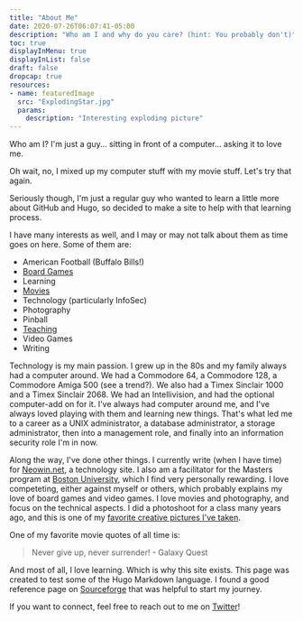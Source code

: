 ```yaml
---
title: "About Me"
date: 2020-07-26T06:07:41-05:00
description: "Who am I and why do you care? (hint: You probably don't)"
toc: true
displayInMenu: true
displayInList: false
draft: false
dropcap: true
resources:
- name: featuredImage
  src: "ExplodingStar.jpg"
  params:
    description: "Interesting exploding picture"
---
```

Who am I? I'm just a guy... sitting in front of a computer... asking it to love me.

Oh wait, no, I mixed up my computer stuff with my movie stuff. Let's try that again.

Seriously though, I'm just a regular guy who wanted to learn a little more about GitHub and Hugo, so decided to make a site to help
with that learning process. 

I have many interests as well, and I may or may not talk about them as time goes on here. Some of them are:

* American Football (Buffalo Bills!)
* [Board Games](https://boardgamegeek.com/collection/user/Fezmid2)
* Learning
* [Movies](http://www.invelos.com/dvdcollection.aspx/fezmid)
* Technology (particularly InfoSec)
* Photography
* Pinball
* [Teaching](https://www.bu.edu/csmet/profile/chris-white/)
* Video Games
* Writing

Technology is my main passion. I grew up in the 80s and my family always had a computer around. We had a Commodore 64, a Commodore 128,
a Commodore Amiga 500 (see a trend?). We also had a Timex Sinclair 1000 and a Timex Sinclair 2068. We had an Intellivision, and had the
optional computer-add on for it. I've always had computer around me, and I've always loved playing with them and learning new things. 
That's what led me to a career as a UNIX administrator, a database administrator, a storage administrator, then into a management role,
and finally into an information security role I'm in now. 

Along the way, I've done other things. I currently write (when I have time) for [Neowin.net](https://www.neowin.net/profile/christopher_white/), a technology site.
I also am a facilitator for the Masters program at [Boston University](https://www.bu.edu/csmet/profile/chris-white/), which I find very
personally rewarding. I love competeting, either against myself or others, which probably explains my love of board games and video games.
I love movies and photography, and focus on the technical aspects. I did a photoshoot for a class many years ago, and this is one of my
[favorite creative pictures I've taken](https://www.flickr.com/photos/43777639@N06/4471413888/in/album-72157623722581118/).

One of my favorite movie quotes of all time is:
> Never give up, never surrender! - Galaxy Quest

And most of all, I love learning. Which is why this site exists. This page was created to test some of the Hugo Markdown language. I 
found a good reference page on [Sourceforge](https://sourceforge.net/p/hugo-generator/wiki/markdown_syntax/) that was helpful to
start my journey.

If you want to connect, feel free to reach out to me on [Twitter](https://twitter.com/Fezmid)!

